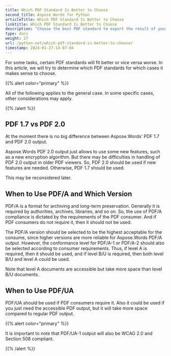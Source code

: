```yaml
---
title: Which PDF Standard Is Better to Choose
second_title: Aspose.Words for Python
articleTitle: Which PDF Standard Is Better to Choose
linktitle: Which PDF Standard Is Better to Choose
description: "Choose the best PDF standard to export the result of your programming task in Python. Which PDF standard is better – PDF 1.7, PDF 2.0, PDF/A-1, PDF/A-2, or PDF/UA."
type: docs
weight: 27
url: /python-net/which-pdf-standard-is-better-to-choose/
timestamp: 2024-01-27-14-07-04
---
```


For some tasks, certain PDF standards will fit better or vice versa worse. In this article, we will try to determine which PDF standards for which cases it makes sense to choose.

{{% alert color="primary" %}}

All of the following applies to the general case. In some specific cases, other considerations may apply.

{{% /alert %}}

## PDF 1.7 vs PDF 2.0

At the moment there is no big difference between Aspose.Words' PDF 1.7 and PDF 2.0 output.

Aspose.Words PDF 2.0 output just allows to use some new features, such as a new encryption algorithm. But there may be difficulties in handling of PDF 2.0 output in older PDF viewers. So, PDF 2.0 should be used if new features are needed. Otherwise, PDF 1.7 should be used.

This may be reconsidered later.

## When to Use PDF/A and Which Version

PDF/A is a format for archiving and long-term preservation. Generally it is required by authorities, archives, libraries, and so on. So, the use of PDF/A compliance is dictated by the requirements of the PDF consumer. And if PDF consumers do not require it, then it should not be used.

The PDF/A version should be selected to be the highest acceptable for the consume, since higher versions are more reliable for Aspose.Words PDF/A output. However, the conformance level for PDF/A-1 or PDF/A-2 should also be selected according to consumer requirements. Thus, if level A is required, then it should be used, and if level B/U is required, then both level B/U and level A could be used.

Note that level A documents are accessible but take more space than level B/U documents.

## When to Use PDF/UA

PDF/UA should be used if PDF consumers require it. Also it could be used if you just need the accessible PDF output, but it will take more space compared to regular PDF output.

{{% alert color="primary" %}}

It is important to note that PDF/UA-1 output will also be WCAG 2.0 and Section 508 compliant.

{{% /alert %}}
